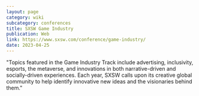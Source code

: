```yaml
---
layout: page
category: wiki
subcategory: conferences
title: SXSW Game Industry
publication: Web
link: https://www.sxsw.com/conference/game-industry/
date: 2023-04-25
---
```


"Topics featured in the Game Industry Track include advertising, inclusivity, esports, the metaverse, and innovations in both narrative-driven and socially-driven experiences. Each year, SXSW calls upon its creative global community to help identify innovative new ideas and the visionaries behind them."
